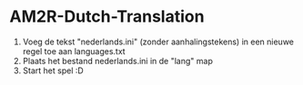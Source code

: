 # AM2R-Dutch-Translation

1. Voeg de tekst "nederlands.ini" (zonder aanhalingstekens) in een nieuwe regel toe aan languages.txt
2. Plaats het bestand nederlands.ini in de "lang" map
3. Start het spel :D
